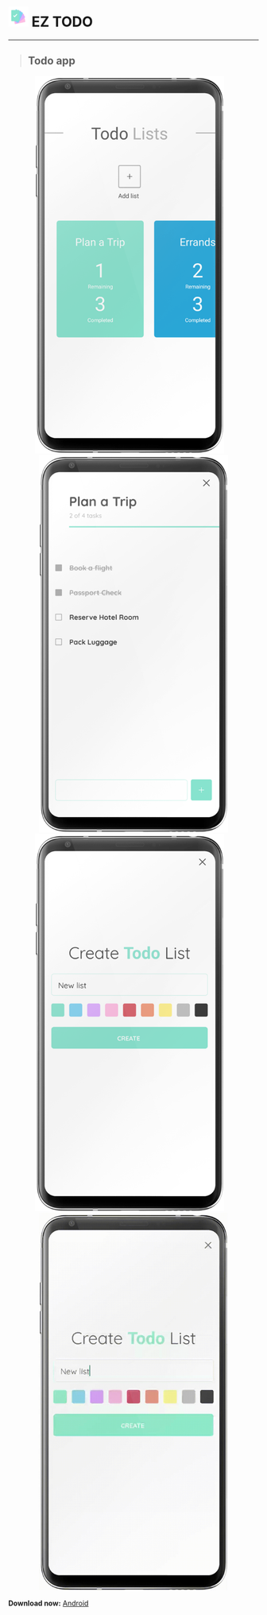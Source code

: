 # <img src="/assets/icon.png" width="40"> EZ TODO

---

> ## Todo app

<p align="center"><img src="/assets/screenshots/todo-1.png" width="380">&nbsp;&nbsp;&nbsp;&nbsp;<img src="/assets/screenshots/todo-2.png" width="380"><img src="/assets/screenshots/todo-3.png" width="380">&nbsp;&nbsp;&nbsp;&nbsp;<img src="/assets/screenshots/todo-4.gif" width="380"><p>

**Download now:** [Android](https://github.com/nguyensonhai/eztodo/raw/master/assets/apks/eztodo-v.1.0.apk)
